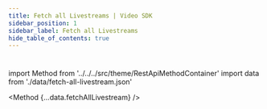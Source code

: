 ```yaml
---
title: Fetch all Livestreams | Video SDK
sidebar_position: 1
sidebar_label: Fetch all Livestreams
hide_table_of_contents: true
---
```


#

import Method from '../../../src/theme/RestApiMethodContainer'
import data from './data/fetch-all-livestream.json'

<Method
{...data.fetchAllLivestream}
/>
